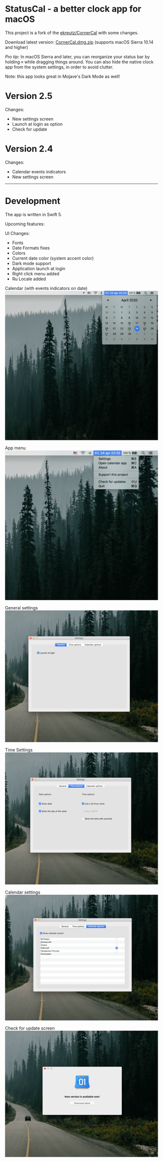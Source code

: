 # StatusCal - a better clock app for macOS

This project is a fork of the [ekreutz/CornerCal](https://github.com/ekreutz/CornerCal)  with some changes. 

Download latest version: [CornerCal.dmg.zip](https://github.com/AlexeyBoldakov/CornerCal/raw/master/builds/CornerCal.dmg.zip) (supports macOS Sierra 10.14 and higher)



*Pro tip:* In macOS Sierra and later, you can reorganize your status bar by holding `⌘` while dragging things around. You can also hide the native clock app from the system settings, in order to avoid clutter. 



Note: this app looks great in Mojave's Dark Mode as well!

# Version 2.5

Changes:

- New settings screen
- Launch at login as option
- Check for update


# Version 2.4

Changes:

- Calendar events indicators
- New settings screen

___

# Development

The app is written in Swift 5.

Upcoming features:

UI Changes:

- Fonts
- Date Formats fixes
- Colors
- Current date color (system accent color)
- Dark mode support
- Application launch at login
- Right click menu added
- Ru Locale added

Calendar (with events indicators on date)
![preview](screenshot-01.png)

App menu
![preview](screenshot-02.png)

General settings
![preview](screenshot-03.png)

Time Settings
![preview](screenshot-04.png)

Calendar settings
![preview](screenshot-05.png)

Check for update screen
![preview](screenshot-06.png)

